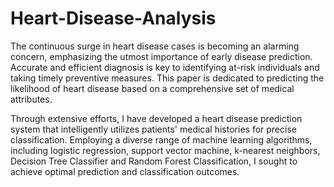 # Heart-Disease-Analysis

The continuous surge in heart disease cases is becoming an alarming concern, emphasizing the utmost importance of early disease prediction. Accurate and efficient diagnosis is key to identifying at-risk individuals and taking timely preventive measures. This paper is dedicated to predicting the likelihood of heart disease based on a comprehensive set of medical attributes.

Through extensive efforts, I have developed a  heart disease prediction system that intelligently utilizes patients' medical histories for precise classification. Employing a diverse range of machine learning algorithms, including logistic regression, support vector machine,  k-nearest neighbors, Decision Tree Classifier and Random Forest Classification, I sought to achieve optimal prediction and classification outcomes.

